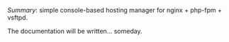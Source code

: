 *Summary*: simple console-based hosting manager for nginx + php-fpm + vsftpd.

The documentation will be written... someday.
